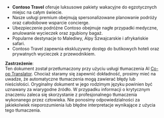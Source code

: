 <!--
CO_OP_TRANSLATOR_METADATA:
{
  "original_hash": "19230b908ebd8399888d31de520b1d1e",
  "translation_date": "2025-03-28T09:46:04+00:00",
  "source_file": "05-agentic-rag\\code_samples\\document.md",
  "language_code": "pl"
}
-->
- **Contoso Travel** oferuje luksusowe pakiety wakacyjne do egzotycznych miejsc na całym świecie.  
- Nasze usługi premium obejmują spersonalizowane planowanie podróży oraz całodobowe wsparcie concierge.  
- Ubezpieczenie podróżne Contoso obejmuje nagłe przypadki medyczne, anulowanie wycieczek oraz zgubiony bagaż.  
- Popularne destynacje to Malediwy, Alpy Szwajcarskie i afrykańskie safari.  
- Contoso Travel zapewnia ekskluzywny dostęp do butikowych hoteli oraz prywatnych wycieczek z przewodnikiem.  

**Zastrzeżenie**:  
Ten dokument został przetłumaczony przy użyciu usługi tłumaczenia AI [Co-op Translator](https://github.com/Azure/co-op-translator). Chociaż staramy się zapewnić dokładność, prosimy mieć na uwadze, że automatyczne tłumaczenia mogą zawierać błędy lub nieścisłości. Oryginalny dokument w jego rodzimym języku powinien być uznawany za wiarygodne źródło. W przypadku informacji o krytycznym znaczeniu zaleca się skorzystanie z profesjonalnego tłumaczenia wykonanego przez człowieka. Nie ponosimy odpowiedzialności za jakiekolwiek nieporozumienia lub błędne interpretacje wynikające z użycia tego tłumaczenia.